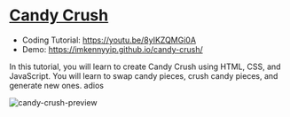 # [Candy Crush](https://youtu.be/8yIKZQMGi0A)

- Coding Tutorial: https://youtu.be/8yIKZQMGi0A
- Demo: https://imkennyyip.github.io/candy-crush/

In this tutorial, you will learn to create Candy Crush using HTML, CSS, and JavaScript. You will learn to swap candy pieces, crush candy pieces, and generate new ones.
adios

![candy-crush-preview](https://user-images.githubusercontent.com/78777681/163042549-09b7534e-2a3d-4649-aed5-07332e6e8a53.png)
